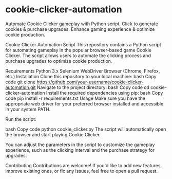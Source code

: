# cookie-clicker-automation
Automate Cookie Clicker gameplay with Python script. Click to generate cookies &amp; purchase upgrades. Enhance gaming experience &amp; optimize cookie production.

Cookie Clicker Automation Script
This repository contains a Python script for automating gameplay in the popular browser-based game Cookie Clicker. The script allows users to automate the clicking process and purchase upgrades to optimize cookie production.

Requirements
  Python 3.x
  Selenium WebDriver
  Browser (Chrome, Firefox, etc.)
Installation
Clone this repository to your local machine:
bash
Copy code
git clone https://github.com/your-username/cookie-clicker-automation.git
Navigate to the project directory:
bash
Copy code
cd cookie-clicker-automation
Install the required dependencies using pip:
bash
Copy code
pip install -r requirements.txt
Usage
Make sure you have the appropriate web driver for your preferred browser installed and accessible in your system PATH.

Run the script:

bash
Copy code
python cookie_clicker.py
The script will automatically open the browser and start playing Cookie Clicker.

You can adjust the parameters in the script to customize the gameplay experience, such as the clicking interval and the purchase strategy for upgrades.

Contributing
Contributions are welcome! If you'd like to add new features, improve existing ones, or fix any issues, feel free to open a pull request.
